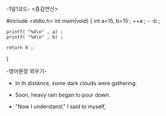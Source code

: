 
   -1일1코드-
    <증감연산>

#include <stdio.h>
int main(void)
 {
    int a=15, b=15 ;
    ++a ;
    - -b ;

    printf( "%d\n" , a) ;
    printf( "%d\n" , b) ;

    return 0 ;
 }


   -영어문장 외우기- <The Stars>

* In th distance, some dark clouds were gathering.

* Soon, heavy rain began to pour down.

* "Now I understand," I said to myself,